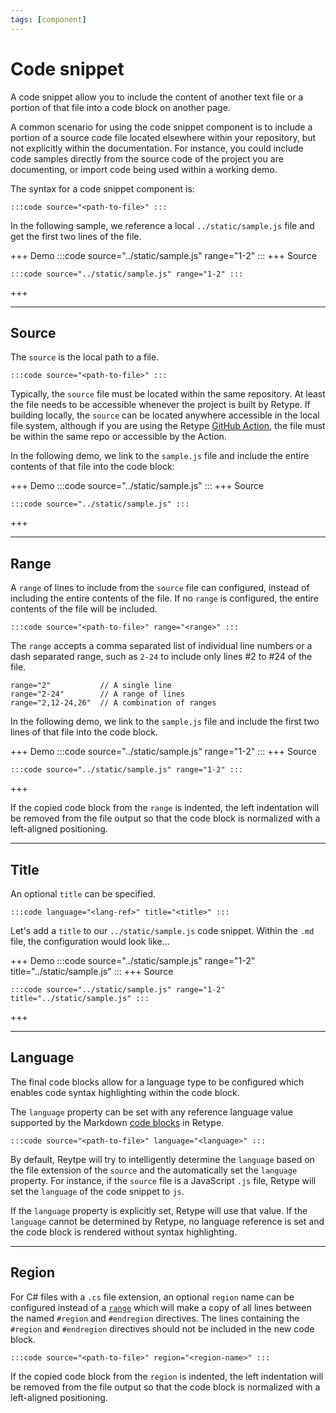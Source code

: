 ```yaml
---
tags: [component]
---
```

# Code snippet

A code snippet allow you to include the content of another text file or a portion of that file into a code block on another page.

A common scenario for using the code snippet component is to include a portion of a source code file located elsewhere within your repository, but not explicitly within the documentation. For instance, you could include code samples directly from the source code of the project you are documenting, or import code being used within a working demo.

The syntax for a code snippet component is:

```
:::code source="<path-to-file>" :::
```

In the following sample, we reference a local `../static/sample.js` file and get the first two lines of the file.

+++  Demo
:::code source="../static/sample.js" range="1-2" :::
+++  Source
```
:::code source="../static/sample.js" range="1-2" :::
```
+++

---

## Source

The `source` is the local path to a file.

```
:::code source="<path-to-file>" :::
```

Typically, the `source` file must be located within the same repository. At least the file needs to be accessible whenever the project is built by Retype. If building locally, the `source` can be located anywhere accessible in the local file system, although if you are using the Retype [GitHub Action](../guides/github-actions.md), the file must be within the same repo or accessible by the Action.

In the following demo, we link to the `sample.js` file and include the entire contents of that file into the code block:

+++  Demo
:::code source="../static/sample.js" :::
+++  Source
```
:::code source="../static/sample.js" :::
```
+++

---

## Range

A `range` of lines to include from the `source` file can configured, instead of including the entire contents of the file. If no `range` is configured, the entire contents of the file will be included.

```
:::code source="<path-to-file>" range="<range>" :::
```

The `range` accepts a comma separated list of individual line numbers or a dash separated range, such as `2-24` to include only lines #2 to #24 of the file.

```
range="2"           // A single line
range="2-24"        // A range of lines
range="2,12-24,26"  // A combination of ranges
```

In the following demo, we link to the `sample.js` file and include the first two lines of that file into the code block.

+++  Demo
:::code source="../static/sample.js" range="1-2" :::
+++  Source
```
:::code source="../static/sample.js" range="1-2" :::
```
+++

If the copied code block from the `range` is indented, the left indentation will be removed from the file output so that the code block is normalized with a left-aligned positioning.

---

## Title

An optional `title` can be specified.

```
:::code language="<lang-ref>" title="<title>" :::
```

Let's add a `title` to our `../static/sample.js` code snippet. Within the `.md` file, the configuration would look like...

+++  Demo
:::code source="../static/sample.js" range="1-2" title="../static/sample.js" :::
+++  Source
```
:::code source="../static/sample.js" range="1-2" title="../static/sample.js" :::
```
+++

---

## Language

The final code blocks allow for a language type to be configured which enables code syntax highlighting within the code block.

The `language` property can be set with any reference language value supported by the Markdown [code blocks](code-block.md) in Retype.

```
:::code source="<path-to-file>" language="<language>" :::
```

By default, Reytpe will try to intelligently determine the `language` based on the file extension of the `source` and the automatically set the `language` property. For instance, if the `source` file is a JavaScript `.js` file, Retype will set the `language` of the code snippet to `js`.

If the `language` property is explicitly set, Retype will use that value. If the `language` cannot be determined by Retype, no language reference is set and the code block is rendered without syntax highlighting.

---

## Region

For C# files with a `.cs` file extension, an optional `region` name can be configured instead of a [`range`](#range) which will make a copy of all lines between the named `#region` and `#endregion` directives. The lines containing the `#region` and `#endregion` directives should not be included in the new code block.

```
:::code source="<path-to-file>" region="<region-name>" :::
```

If the copied code block from the `region` is indented, the left indentation will be removed from the file output so that the code block is normalized with a left-aligned positioning.